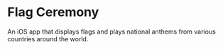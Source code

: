 # Flag Ceremony

An iOS app that displays flags and plays national anthems from various countries around the world.

